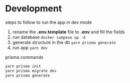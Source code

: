 # Development

steps to follow to run the app in dev mode

1. rename the __.env.template__ file to __.env__ and fill the fields
2. run database ```docker compose up -d```
3. generate structure in the db ```yarn prisma generate```
4. run app ```yarn dev```

prisma commands
```sh
yarn prisma init
yarn prisma migrate dev
yarn prisma generate
```
